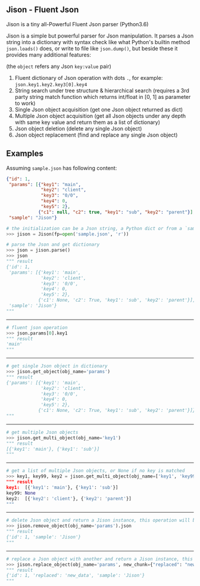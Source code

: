 ## Jison - Fluent Json
Jison is a tiny all-Powerful Fluent Json parser (Python3.6)

Jison is a simple but powerful parser for Json manipulation. It parses a Json string into a dictionary with syntax check like what Python's builtin method `json.loads()` does, or write to file like `json.dump()`, but beside these it provides many additional features:

(the `object` refers any Json `key:value` pair)
1. Fluent dictionary of Json operation with dots `.`, for example: `json.key1.key2.key3[0].key4`
2. String search under tree structure & hierarchical search
   (requires a 3rd party string match function which returns int/float in [0, 1] as parameter to work)
3. Single Json object acquisition
   (get one Json object returned as dict)
4. Multiple Json object acquisition
   (get all Json objects under any depth with same key value and return them as a list of dictionary)
5. Json object deletion
   (delete any single Json object)
6. Json object replacement
   (find and replace any single Json object)

## Examples
Assuming `sample.json` has following content:
```json
{"id": 1,
 "params": [{"key1": "main",
             "key2": "client",
             "key3": "0/0",
             "key4": 0,
             "key5": 2},
            {"c1": null, "c2": true, "key1": "sub", "key2": "parent"}],
 "sample": "Jison"}
```

```python
# the initialization can be a Json string, a Python dict or from a `sample` + `.json` file
>>> jison = Jison(fp=open('sample.json', 'r'))
```

```python
# parse the Json and get dictionary
>>> json = jison.parse()
>>> json
""" result
{'id': 1,
 'params': [{'key1': 'main',
             'key2': 'client',
             'key3': '0/0',
             'key4': 0,
             'key5': 2},
            {'c1': None, 'c2': True, 'key1': 'sub', 'key2': 'parent'}],
 'sample': 'Jison'}
"""
```
---
```python
# fluent json operation
>>> json.params[0].key1
""" result
'main'
"""
```
---
```python
# get single Json object in dictionary
>>> jison.get_object(obj_name='params')
""" result
{'params': [{'key1': 'main',
             'key2': 'client',
             'key3': '0/0',
             'key4': 0,
             'key5': 2},
            {'c1': None, 'c2': True, 'key1': 'sub', 'key2': 'parent'}]}
"""
```
---
```python
# get multiple Json objects
>>> jison.get_multi_object(obj_name='key1')
""" result
[{'key1': 'main'}, {'key1': 'sub'}]
"""
```
---
```python
# get a list of multiple Json objects, or None if no key is matched
>>> key1, key99, key2 = jison.get_multi_object(obj_name=['key1', 'key99, 'key2'])
""" result
key1:  [{'key1': 'main'}, {'key1': 'sub'}]
key99: None
key2:  [{'key2': 'client'}, {'key2': 'parent'}]
"""
```
---
```python
# delete Json object and return a Jison instance, this operation will be written to file which the Json is loaded from
>>> jison.remove_object(obj_name='params').json
""" result
{'id': 1, 'sample': 'Jison'}
"""
```
---
```python
# replace a Json object with another and return a Jison instance, this operation will be written to file which the Json is loaded from
>>> jison.replace_object(obj_name='params', new_chunk={"replaced": "new_data"}).json
""" result
{'id': 1, 'replaced': 'new_data', 'sample': 'Jison'}
"""
```
